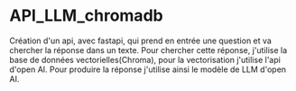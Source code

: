 # API_LLM_chromadb
Création  d'un api, avec fastapi, qui prend en entrée une question et va chercher la réponse dans un texte. Pour chercher cette réponse, j'utilise la base de données vectorielles(Chroma), pour la vectorisation j'utilise l'api d'open AI. Pour produire la réponse j'utilise ainsi le modèle de LLM d'open AI.
